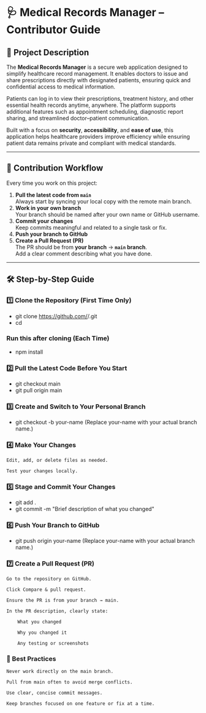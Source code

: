 # 🩺 Medical Records Manager – Contributor Guide

## 📄 Project Description
The **Medical Records Manager** is a secure web application designed to simplify healthcare record management. It enables doctors to issue and share prescriptions directly with designated patients, ensuring quick and confidential access to medical information.

Patients can log in to view their prescriptions, treatment history, and other essential health records anytime, anywhere. The platform supports additional features such as appointment scheduling, diagnostic report sharing, and streamlined doctor–patient communication.

Built with a focus on **security**, **accessibility**, and **ease of use**, this application helps healthcare providers improve efficiency while ensuring patient data remains private and compliant with medical standards.

---

## 🚀 Contribution Workflow
Every time you work on this project:

1. **Pull the latest code from `main`**  
   Always start by syncing your local copy with the remote main branch.
2. **Work in your own branch**  
   Your branch should be named after your own name or GitHub username.
3. **Commit your changes**  
   Keep commits meaningful and related to a single task or fix.
4. **Push your branch to GitHub**
5. **Create a Pull Request (PR)**  
   The PR should be from **your branch** → **`main` branch**.  
   Add a clear comment describing what you have done.

---

## 🛠 Step-by-Step Guide

### 1️⃣ Clone the Repository (First Time Only)

- git clone https://github.com/<your-org>/<repo-name>.git
- cd <repo-name>

###  Run this after cloning (Each Time)

- npm install

### 2️⃣ Pull the Latest Code Before You Start

- git checkout main
- git pull origin main

### 3️⃣ Create and Switch to Your Personal Branch

- git checkout -b your-name
    (Replace your-name with your actual branch name.)

### 4️⃣ Make Your Changes

    Edit, add, or delete files as needed.

    Test your changes locally.

### 5️⃣ Stage and Commit Your Changes

- git add .
- git commit -m "Brief description of what you changed"

### 6️⃣ Push Your Branch to GitHub

- git push origin your-name
    (Replace your-name with your actual branch name.)

### 7️⃣ Create a Pull Request (PR)

    Go to the repository on GitHub.

    Click Compare & pull request.

    Ensure the PR is from your branch → main.

    In the PR description, clearly state:

        What you changed

        Why you changed it

        Any testing or screenshots

### 📌 Best Practices

    Never work directly on the main branch.

    Pull from main often to avoid merge conflicts.

    Use clear, concise commit messages.

    Keep branches focused on one feature or fix at a time.
